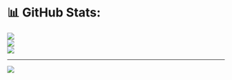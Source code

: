 # 📊 GitHub Stats:
![](https://github-readme-stats.vercel.app/api?username=EZelaya123&theme=dark&hide_border=false&include_all_commits=false&count_private=false)<br/>
![](https://github-readme-streak-stats.herokuapp.com/?user=EZelaya123&theme=dark&hide_border=false)<br/>
![](https://github-readme-stats.vercel.app/api/top-langs/?username=EZelaya123&theme=dark&hide_border=false&include_all_commits=false&count_private=false&layout=compact)

---
[![](https://visitcount.itsvg.in/api?id=EZelaya123&icon=0&color=0)](https://visitcount.itsvg.in)

<!-- Proudly created with GPRM ( https://gprm.itsvg.in ) -->
